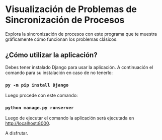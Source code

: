 # Visualización de Problemas de Sincronización de Procesos

Explora la sincronización de procesos con este programa que te muestra gráficamente cómo funcionan los problemas clásicos.

## ¿Cómo utilizar la aplicación?

Debes tener instalado Django para usar la aplicación. A continuación el comando para su instalación en caso de no tenerlo:

### `py -m pip install Django`

Luego procede con este comando:

### `python manage.py runserver`

Luego de ejecutar el comando la aplicación será ejecutada en [http://localhost:8000](http://localhost:8000).

A disfrutar.